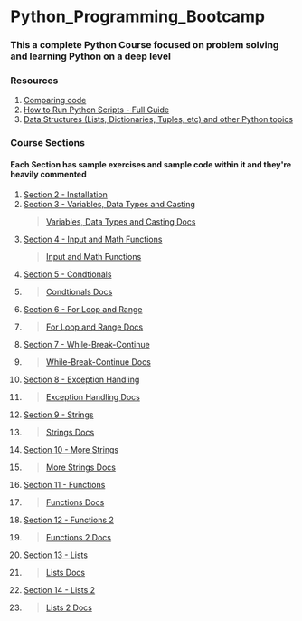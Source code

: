 # Python_Programming_Bootcamp

### This a complete Python Course focused on problem solving and learning Python on a deep level

### Resources 
1. [Comparing code](https://diffnow.com/compare-clips)
2. [How to Run Python Scripts - Full Guide](https://realpython.com/run-python-scripts/)
3. [Data Structures (Lists, Dictionaries, Tuples, etc) and other Python topics](https://docs.python.org/3/tutorial/datastructures.html)
### Course Sections
#### Each Section has sample exercises and sample code within it and they're heavily commented
1. [Section 2 - Installation](https://github.com/clexys/Python_Programming_Bootcamp/tree/Mike/PDF%20Docs/Section2_Installation)
3. [Section 3 - Variables, Data Types and Casting](https://github.com/clexys/Python_Programming_Bootcamp/tree/Mike/Course_Exercises/Section2)
     > [Variables, Data Types and Casting Docs](https://github.com/clexys/Python_Programming_Bootcamp/tree/Mike/PDF%20Docs/Section3_Variables_DataTypes_Casting)
5. [Section 4 - Input and Math Functions](https://github.com/clexys/Python_Programming_Bootcamp/tree/Mike/Course_Exercises/Section4)
     > [Input and Math Functions](https://github.com/clexys/Python_Programming_Bootcamp/tree/Mike/PDF%20Docs/Section4_Input%26Math_Functions)
7. [Section 5 - Condtionals](https://github.com/clexys/Python_Programming_Bootcamp/tree/Mike/Course_Exercises/Section5_Conditionals)
8.   > [Condtionals Docs](https://github.com/clexys/Python_Programming_Bootcamp/tree/Mike/PDF%20Docs/Section5_Conditionals)
9. [Section 6 - For Loop and Range](https://github.com/clexys/Python_Programming_Bootcamp/tree/Mike/Course_Exercises/Section6_For_%26Range)
10.  > [For Loop and Range Docs](https://github.com/clexys/Python_Programming_Bootcamp/tree/Mike/PDF%20Docs/Section6_For_and_Range)
11. [Section 7 - While-Break-Continue](https://github.com/clexys/Python_Programming_Bootcamp/tree/Mike/Course_Exercises/Section7_While_Continue_Break)
12.  > [While-Break-Continue Docs](https://github.com/clexys/Python_Programming_Bootcamp/tree/Mike/PDF%20Docs/Section7_While_Continue_Break)
13. [Section 8 - Exception Handling](https://github.com/clexys/Python_Programming_Bootcamp/tree/Mike/Course_Exercises/Exception_Handling)
14.  > [Exception Handling Docs](https://github.com/clexys/Python_Programming_Bootcamp/tree/Mike/PDF%20Docs/Section8_ExceptionHandling)
15. [Section 9 - Strings](https://github.com/clexys/Python_Programming_Bootcamp/tree/Mike/Course_Exercises/Strings)
16.  > [Strings Docs](https://github.com/clexys/Python_Programming_Bootcamp/tree/Mike/PDF%20Docs/Section9_Strings)
17. [Section 10 - More Strings](https://github.com/clexys/Python_Programming_Bootcamp/tree/Mike/Course_Exercises/Section10_More_Strings)
18.   > [More Strings Docs](https://github.com/clexys/Python_Programming_Bootcamp/tree/Mike/PDF%20Docs/Section10_More_Strings)
19. [Section 11 - Functions](https://github.com/clexys/Python_Programming_Bootcamp/tree/Mike/Course_Exercises/Section11_Functions)
20.   > [Functions Docs](https://github.com/clexys/Python_Programming_Bootcamp/tree/Mike/PDF%20Docs/Section11_Functions)
21. [Section 12 - Functions 2](https://github.com/clexys/Python_Programming_Bootcamp/tree/Mike/Course_Exercises/Section12_Functions_2)
22.   >  [Functions 2 Docs](https://github.com/clexys/Python_Programming_Bootcamp/tree/Mike/PDF%20Docs/Section11_Functions)
23. [Section 13 - Lists](https://github.com/clexys/Python_Programming_Bootcamp/tree/Mike/Course_Exercises/Section13_Lists_1)
24.   > [Lists Docs](https://github.com/clexys/Python_Programming_Bootcamp/tree/Mike/PDF%20Docs/Section13_Lists)
25. [Section 14 - Lists 2](https://github.com/clexys/Python_Programming_Bootcamp/tree/Mike/Course_Exercises/Section14_Lists2)
26.   > [Lists 2 Docs](https://github.com/clexys/Python_Programming_Bootcamp/tree/Mike/PDF%20Docs/Section14_Lists_2)
